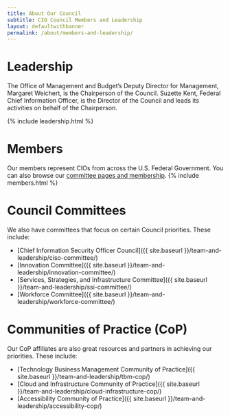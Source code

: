 ```yaml
---
title: About Our Council
subtitle: CIO Council Members and Leadership
layout: defaultwithbanner
permalink: /about/members-and-leadership/
---
```

# Leadership
The Office of Management and Budget’s Deputy Director for Management, Margaret Weichert, is the Chairperson of the Council. Suzette Kent, Federal Chief Information Officer, is the Director of the Council and leads its activities on behalf of the Chairperson.  

{% include leadership.html %}

# Members
Our members represent CIOs from across the U.S. Federal Government. You can also browse our [committee pages and membership](#council-committees).
{% include members.html %}

# Council Committees
We also have committees that focus on certain Council priorities. These include:
* [Chief Information Security Officer Council]({{ site.baseurl }}/team-and-leadership/ciso-committee/)
* [Innovation Committee]({{ site.baseurl }}/team-and-leadership/innovation-committee/)
* [Services, Strategies, and Infrastructure Committee]({{ site.baseurl }}/team-and-leadership/ssi-committee/)
* [Workforce Committee]({{ site.baseurl }}/team-and-leadership/workforce-committee/)

# Communities of Practice (CoP)
Our CoP affiliates are also great resources and partners in achieving our priorities. These include:
* [Technology Business Management Community of Practice]({{ site.baseurl }}/team-and-leadership/tbm-cop/)
* [Cloud and Infrastructure Community of Practice]({{ site.baseurl }}/team-and-leadership/cloud-infrastructure-cop/)
* [Accessibility Community of Practice]({{ site.baseurl }}/team-and-leadership/accessibility-cop/)
